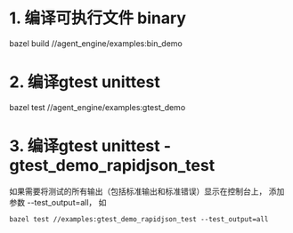 
# 1. 编译可执行文件 binary
bazel build //agent_engine/examples:bin_demo

# 2. 编译gtest unittest
bazel test //agent_engine/examples:gtest_demo

# 3. 编译gtest unittest - gtest_demo_rapidjson_test

如果需要将测试的所有输出（包括标准输出和标准错误）显示在控制台上， 添加参数  --test_output=all， 如

```
bazel test //examples:gtest_demo_rapidjson_test --test_output=all
```


